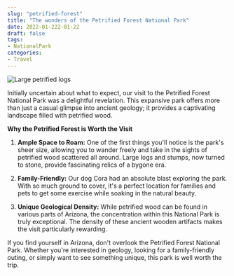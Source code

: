 ```yaml
---
slug: "petrified-forest"
title: "The wonders of the Petrified Forest National Park"
date: 2022-01-222-01-22
draft: false
tags:
- NationalPark
categories:
- Travel
---
```


![Large petrified logs](petrified_forest.png)


Initially uncertain about what to expect, our visit to the Petrified Forest National Park was a delightful revelation. This expansive park offers more than just a casual glimpse into ancient geology; it provides a captivating landscape filled with petrified wood.

**Why the Petrified Forest is Worth the Visit**

1. **Ample Space to Roam:** One of the first things you'll notice is the park's sheer size, allowing you to wander freely and take in the sights of petrified wood scattered all around. Large logs and stumps, now turned to stone, provide fascinating relics of a bygone era.

2. **Family-Friendly:** Our dog Cora had an absolute blast exploring the park. With so much ground to cover, it's a perfect location for families and pets to get some exercise while soaking in the natural beauty.

3. **Unique Geological Density:** While petrified wood can be found in various parts of Arizona, the concentration within this National Park is truly exceptional. The density of these ancient wooden artifacts makes the visit particularly rewarding.

If you find yourself in Arizona, don't overlook the Petrified Forest National Park. Whether you're interested in geology, looking for a family-friendly outing, or simply want to see something unique, this park is well worth the trip.